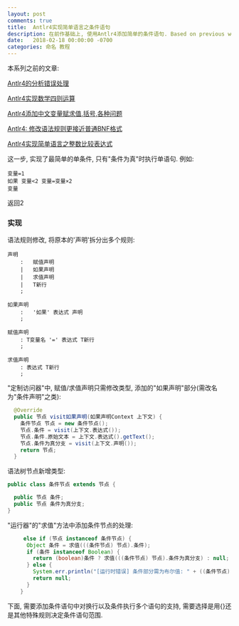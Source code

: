 ```yaml
---
layout: post
comments: true
title:  Antlr4实现简单语言之条件语句
description: 在前作基础上, 使用Antlr4添加简单的条件语句. Based on previous work in the series, add support for simple conditional statement using Antlr4.
date:   2018-02-18 00:00:00 -0700
categories: 命名 教程
---
```


本系列之前的文章:

[Antlr4的分析错误处理](https://zhuanlan.zhihu.com/p/32792684)

[Antlr4实现数学四则运算](https://zhuanlan.zhihu.com/p/32864261)

[Antlr4添加中文变量赋求值,括号,各种问题](https://zhuanlan.zhihu.com/p/32896571)

[Antlr4: 修改语法规则更接近普通BNF格式](https://zhuanlan.zhihu.com/p/32939695)

[Antlr4实现简单语言之整数比较表达式](https://zhuanlan.zhihu.com/p/33047128)


这一步, 实现了最简单的单条件, 只有"条件为真"时执行单语句. 例如:
```
变量=1
如果 变量<2 变量=变量×2
变量
```
返回2
### 实现

语法规则修改, 将原本的'声明'拆分出多个规则:
```antlr
声明
    :   赋值声明
    |   如果声明
    |   求值声明
    |   T新行
    ;

如果声明
    :   '如果' 表达式 声明
    ;

赋值声明
    : T变量名 '=' 表达式 T新行
    ;

求值声明
    : 表达式 T新行
    ;
```
"定制访问器"中, 赋值/求值声明只需修改类型, 添加的"如果声明"部分(需改名为"条件声明"之类):
```java
  @Override
  public 节点 visit如果声明(如果声明Context 上下文) {
    条件节点 节点 = new 条件节点();
    节点.条件 = visit(上下文.表达式());
    节点.条件.原始文本 = 上下文.表达式().getText();
    节点.条件为真分支 = visit(上下文.声明());
    return 节点;
  }
```
语法树节点新增类型:
```java
public class 条件节点 extends 节点 {

  public 节点 条件;
  public 节点 条件为真分支;
}
```
"运行器"的"求值"方法中添加条件节点的处理:
```java
     else if (节点 instanceof 条件节点) {
      Object 条件 = 求值(((条件节点) 节点).条件);
      if (条件 instanceof Boolean) {
        return (boolean)条件 ? 求值(((条件节点) 节点).条件为真分支) : null;
      } else {
        System.err.println("[运行时错误] 条件部分需为布尔值: " + ((条件节点) 节点).条件.原始文本);
        return null;
      }
    }
```
下面, 需要添加条件语句中对换行以及条件执行多个语句的支持, 需要选择是用{}还是其他特殊规则决定条件语句范围.